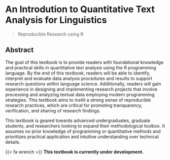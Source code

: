 # An Introdution to Quantitative Text Analysis for Linguistics
> Reproducible Research using R

## Abstract

The goal of this textbook is to provide readers with foundational knowledge and practical skills in quantitative text analysis using the R programming language. By the end of this textbook, readers will be able to identify, interpret and evaluate data analysis procedures and results to support research questions within language science. Additionally, readers will gain experience in designing and implementing research projects that involve processing and analyzing textual data employing modern programming strategies. This textbook aims to instill a strong sense of reproducible research practices, which are critical for promoting transparency, verification, and sharing of research findings.

This textbook is geared towards advanced undergraduates, graduate students, and researchers looking to expand their methodological toolbox. It assumes no prior knowledge of programming or quantitative methods and prioritizes practical application and intuitive understanding over technical details. 

{{< fa wrench >}} **This textbook is currently under development.**